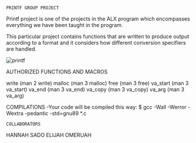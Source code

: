 	PRINTF GROUP PROJECT
Printf project is one of the projects in the ALX program which encompasses everything we have been taught in the program.

This particular project contains functions that are written to produce output according to a format and it considers how different conversion specifiers are handled.
 
![printf](https://github.com/s-channah/printf/assets/111011092/90dc7c0d-f946-4032-b3ba-70b2bcba584b)


AUTHORIZED FUNCTIONS AND MACROS

write (man 2 write)
malloc (man 3 malloc)
free (man 3 free)
va_start (man 3 va_start)
va_end (man 3 va_end)
va_copy (man 3 va_copy)
va_arg (man 3 va_arg)

COMPILATIONS
-Your code will be compiled this way:
$ gcc -Wall -Werror -Wextra -pedantic -std=gnu89 *.c


	COLLABORATORS
HANNAH SADO
ELIJAH OMERUAH
